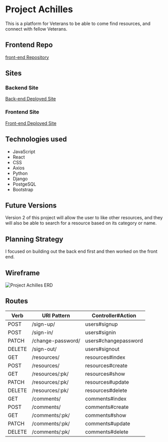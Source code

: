 # Project Achilles

This is a platform for Veterans to be able to come find resources, and connect with fellow Veterans.

## Frontend Repo

[front-end Repository](https://github.com/greggoldman11/project-achilles-client)

## Sites

### Backend Site

[Back-end Deployed Site](https://projectachilles.herokuapp.com)

### Frontend Site

[Front-end Deployed Site](https://greggoldman11.github.io/project-achilles-client/#/)

## Technologies used

-   JavaScript
-   React
-   CSS
-   Axios
-   Python
-   Django
-   PostgeSQL
-   Bootstrap

## Future Versions

Version 2 of this project will allow the user to like other resources, and they will also be able to search for a resource based on its category or name.

## Planning Strategy

I focused on building out the back end first and then worked on the front end.

## Wireframe

![Project Achilles ERD](https://user-images.githubusercontent.com/81181703/126388359-f0fd117f-0786-4433-aae9-ce8a1f476779.png)

## Routes
Verb | URI Pattern | Controller#Action
---- | ------------- | -------------
POST | /sign-up/ | users#signup
POST | /sign-in/ | users#signin
PATCH | /change-password/ | users#changepassword
DELETE | /sign-out/ | users#signout
GET | /resources/ | resources#index
POST | /resources/ | resources#create
GET | /resources/:pk/ | resources#show
PATCH | /resources/:pk/ | resources#update
DELETE | /resources/:pk/ | resources#delete
GET | /comments/ | comments#index
POST | /comments/ | comments#create
GET | /comments/:pk/ | comments#show
PATCH | /comments/:pk/ | comments#update
DELETE | /comments/:pk/ | comments#delete
